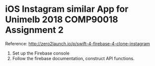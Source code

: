 #  iOS Instagram similar App for Unimelb 2018 COMP90018 Assignment 2

Reference: http://zero2launch.io/p/swift-4-firebase-4-clone-instagram

1. Set up the Firebase console
2. Follow the firebase documentation, construct API functions.
